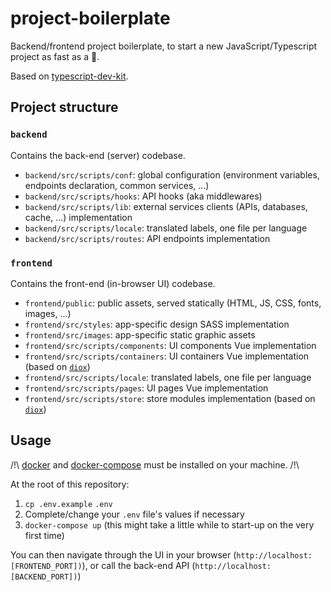 # project-boilerplate

Backend/frontend project boilerplate, to start a new JavaScript/Typescript project as fast as a 🚀.

Based on [typescript-dev-kit](https://github.com/openizr/typescript-dev-kit).


## Project structure

### `backend`

Contains the back-end (server) codebase.

- `backend/src/scripts/conf`: global configuration (environment variables, endpoints declaration, common services, ...)
- `backend/src/scripts/hooks`: API hooks (aka middlewares)
- `backend/src/scripts/lib`: external services clients (APIs, databases, cache, ...) implementation
- `backend/src/scripts/locale`: translated labels, one file per language
- `backend/src/scripts/routes`: API endpoints implementation

### `frontend`

Contains the front-end (in-browser UI) codebase.

- `frontend/public`: public assets, served statically (HTML, JS, CSS, fonts, images, ...)
- `frontend/src/styles`: app-specific design SASS implementation
- `frontend/src/images`: app-specific static graphic assets
- `frontend/src/scripts/components`: UI components Vue implementation
- `frontend/src/scripts/containers`: UI containers Vue implementation (based on [`diox`](https://github.com/openizr/diox))
- `frontend/src/scripts/locale`: translated labels, one file per language
- `frontend/src/scripts/pages`: UI pages Vue implementation
- `frontend/src/scripts/store`: store modules implementation (based on [`diox`](https://github.com/openizr/diox))


## Usage

/!\ [docker](https://docs.docker.com/engine/install/) and [docker-compose](https://docs.docker.com/compose/install/) must be installed on your machine. /!\

At the root of this repository:

1. `cp .env.example` `.env`
2. Complete/change your `.env` file's values if necessary
3. `docker-compose up` (this might take a little while to start-up on the very first time)

You can then navigate through the UI in your browser (`http://localhost:[FRONTEND_PORT])`), or
call the back-end API (`http://localhost:[BACKEND_PORT])`)
